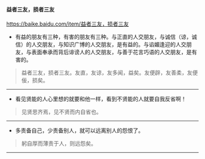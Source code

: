 #### 益者三友，损者三友
https://baike.baidu.com/item/益者三友，损者三友
- 有益的朋友有三种，有害的朋友有三种。与正直的人交朋友，与诚信（谅，诚信）的人交朋友，与知识广博的人交朋友，是有益的。与谄媚逢迎的人交朋友，与表面奉承而背后诽谤人的人交朋友，与善于花言巧语的人交朋友，是有害的。
>益者三友，损者三友。友直，友谅，友多闻，益矣。友便辟，友善柔，友便佞，损矣。
---
- 看见贤能的人心里想的就要和他一样，看到不贤能的人就要自我反省啊！
>见贤思齐焉，见不贤而内自省也。
---
- 多责备自己，少责备别人，就可以远离别人的怨恨了。
>躬自厚而薄责于人，则远怨矣。
---